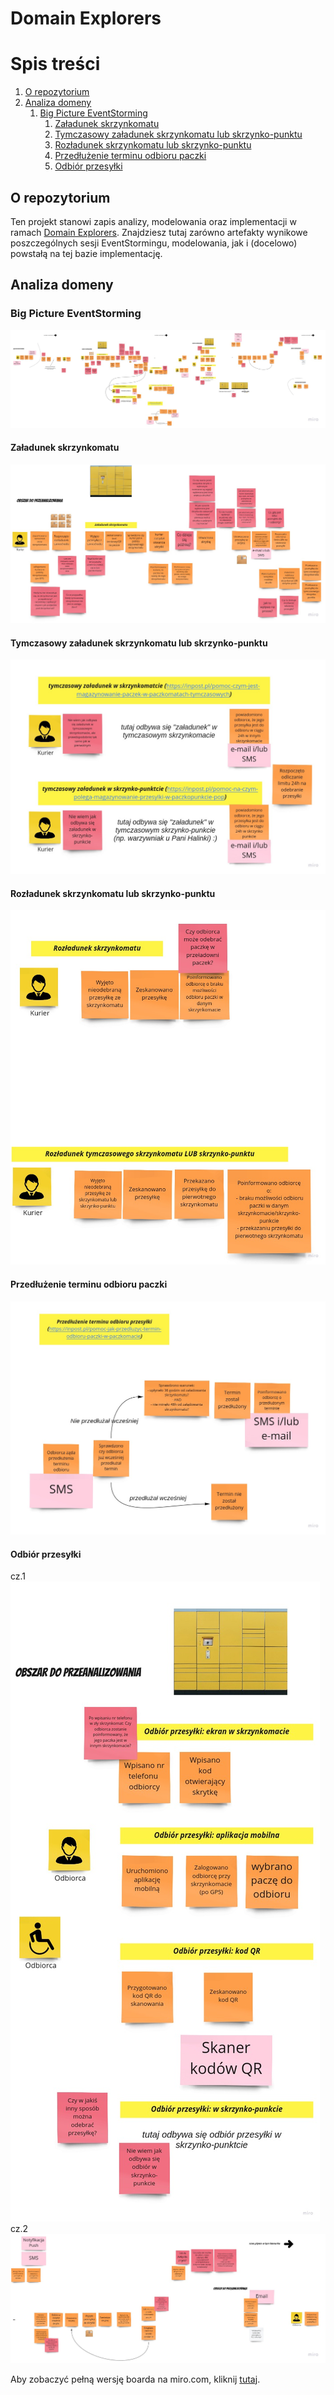 # Domain Explorers

# Spis treści

1. [O repozytorium](#o-repozytorium)
2. [Analiza domeny](#analiza-domeny)
   1. [Big Picture EventStorming](#big-picture-eventstorming)
      1. [Załadunek skrzynkomatu](#załadunek-skrzynkomatu)
      2. [Tymczasowy załadunek skrzynkomatu lub skrzynko-punktu](#tymczasowy-załadunek-skrzynkomatu-lub-skrzynko-punktu)
      3. [Rozładunek skrzynkomatu lub skrzynko-punktu](#rozładunek-skrzynkomatu-lub-skrzynko-punktu)
      4. [Przedłużenie terminu odbioru paczki](#przedłużenie-terminu-odbioru-paczki)
      5. [Odbiór przesyłki](#odbiór-przesyłki)

## O repozytorium

Ten projekt stanowi zapis analizy, modelowania oraz implementacji w ramach [Domain Explorers](https://explorers.bettersoftwaredesign.pl). Znajdziesz tutaj zarówno artefakty wynikowe poszczególnych sesji EventStormingu, modelowania, jak i (docelowo) powstałą na tej bazie implementację.

## Analiza domeny

### Big Picture EventStorming

![Big Picture EventStorming](assets/images/big-picture/big-picture.jpg)

#### Załadunek skrzynkomatu
![Załadunek skrzynkomatu](assets/images/big-picture/zaladunek-skrzynkomatu.jpg)

#### Tymczasowy załadunek skrzynkomatu lub skrzynko-punktu
![Tymczasowy załadunek](assets/images/big-picture/tymczasowy-zaladunek.jpg)

#### Rozładunek skrzynkomatu lub skrzynko-punktu
![Rozładunek](assets/images/big-picture/rozladunek.jpg)

#### Przedłużenie terminu odbioru paczki
![Przedłużenie terminu odbioru paczki](assets/images/big-picture/przedluzenie-terminu.jpg)

#### Odbiór przesyłki
cz.1 \
![Odbiór przesyłki cz.1](assets/images/big-picture/odbior-przesylki-cz.1.jpg)
\
cz.2 \
![Odbiór przesyłki cz.2](assets/images/big-picture/odbior-przesylki-cz.2.jpg)


Aby zobaczyć pełną wersję boarda na miro.com, kliknij [tutaj](https://miro.com/app/board/o9J_lWWayxM=/).
